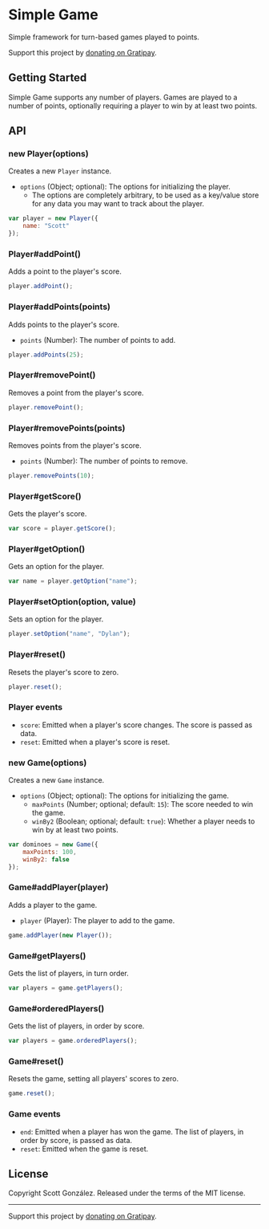 # Simple Game

Simple framework for turn-based games played to points.

Support this project by [donating on Gratipay](https://gratipay.com/scottgonzalez/).



## Getting Started

Simple Game supports any number of players. Games are played to a number of points, optionally requiring a player to win by at least two points.



## API

### new Player(options)

Creates a new `Player` instance.

* `options` (Object; optional): The options for initializing the player.
	* The options are completely arbitrary, to be used as a key/value store for any data you may want to track about the player.

```js
var player = new Player({
	name: "Scott"
});
```

### Player#addPoint()

Adds a point to the player's score.

```js
player.addPoint();
```

### Player#addPoints(points)

Adds points to the player's score.

* `points` (Number): The number of points to add.

```js
player.addPoints(25);
```

### Player#removePoint()

Removes a point from the player's score.

```js
player.removePoint();
```

### Player#removePoints(points)

Removes points from the player's score.

* `points` (Number): The number of points to remove.

```js
player.removePoints(10);
```

### Player#getScore()

Gets the player's score.

```js
var score = player.getScore();
```

### Player#getOption()

Gets an option for the player.

```js
var name = player.getOption("name");
```

### Player#setOption(option, value)

Sets an option for the player.

```js
player.setOption("name", "Dylan");
```

### Player#reset()

Resets the player's score to zero.

```js
player.reset();
```

### Player events

* `score`: Emitted when a player's score changes. The score is passed as data.
* `reset`: Emitted when a player's score is reset.

### new Game(options)

Creates a new `Game` instance.

* `options` (Object; optional): The options for initializing the game.
	* `maxPoints` (Number; optional; default: `15`): The score needed to win the game.
	* `winBy2` (Boolean; optional; default: `true`): Whether a player needs to win by at least two points.

```js
var dominoes = new Game({
	maxPoints: 100,
	winBy2: false
});
```

### Game#addPlayer(player)

Adds a player to the game.

* `player` (Player): The player to add to the game.

```js
game.addPlayer(new Player());
```

### Game#getPlayers()

Gets the list of players, in turn order.

```js
var players = game.getPlayers();
```

### Game#orderedPlayers()

Gets the list of players, in order by score.

```js
var players = game.orderedPlayers();
```

### Game#reset()

Resets the game, setting all players' scores to zero.

```js
game.reset();
```

### Game events

* `end`: Emitted when a player has won the game. The list of players, in order by score, is passed as data.
* `reset`: Emitted when the game is reset.



## License

Copyright Scott González. Released under the terms of the MIT license.

---

Support this project by [donating on Gratipay](https://gratipay.com/scottgonzalez/).
